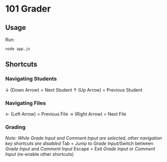 # 101 Grader

## Usage

Run:

`node app.js`

## Shortcuts

### Navigating Students
&downarrow; (Down Arrow) = Next Student
&uparrow; (Up Arrow) = Previous Student

### Navigating Files
&leftarrow; (Left Arrow) = Previous File
&rightarrow; (Right Arrow) = Next File

### Grading
*Note: While Grade Input and Comment Input are selected, other navigation key shortcuts are disabled*
Tab = Jump to *Grade Input*/Switch between *Grade Input* and *Comment Input*
Escape = Exit *Grade Input* or *Comment Input* (re-enable other shortcuts)